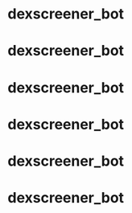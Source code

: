 # dexscreener_bot
# dexscreener_bot
# dexscreener_bot
# dexscreener_bot
# dexscreener_bot
# dexscreener_bot
